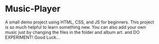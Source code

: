 # Music-Player
A small demo project using HTML, CSS, and JS for beginners. This project is so much helpful to learn something new. 
You can also add your own music just by changing the files in the folder and album art.
and DO EXPERIMENT!
Good Luck...

